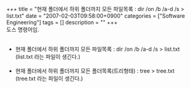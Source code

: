 +++
title = "현재 폴더에서 하위 폴더까지 모든 파일목록 : dir /on /b /a-d /s > list.txt"
date = "2007-02-03T09:58:00+0900"
categories = ["Software Engineering"]
tags = []
description = ""
+++
<span class="copyright_entry" style="display:block;" title="현재 폴더에서 하위 폴더까지 모든 파일목록 : dir /on /b /a-d /s > list.txt@@**@@http://shed.egloos.com/1502810"></span>도스 명령어임.
<br>
<br>
<ul>
 <li>현재 폴더에서 하위 폴더까지 모든 파일목록 : dir /on /b /a-d /s &gt; list.txt<br>(list.txt 라는 파일이 생긴다.)<br><br></li>
 <li>현재 폴더에서 하위 폴더까지 모든 폴더목록(트리형태) : tree &gt; tree.txt<br>(tree.txt 라는 파일이 생긴다.)<br> </li>
</ul> 
<!--
       <rdf:RDF xmlns:rdf="http://www.w3.org/1999/02/22-rdf-syntax-ns#"
		    xmlns:dc="http://purl.org/dc/elements/1.1/"
		    xmlns:trackback="http://madskills.com/public/xml/rss/module/trackback/">
       <rdf:Description
	        rdf:about="http://shed.egloos.com/1502810"
	        dc:identifier="http://shed.egloos.com/1502810"
	        dc:title="현재 폴더에서 하위 폴더까지 모든 파일목록 : dir /on /b /a-d /s &gt; list.txt"
	        trackback:ping="http://shed.egloos.com/tb/1502810"/>
       </rdf:RDF>
       -->

<ul></ul>